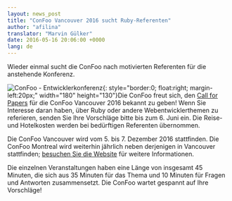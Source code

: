 ```yaml
---
layout: news_post
title: "ConFoo Vancouver 2016 sucht Ruby-Referenten"
author: "afilina"
translator: "Marvin Gülker"
date: 2016-05-16 20:06:00 +0000
lang: de
---
```


Wieder einmal sucht die ConFoo nach motivierten Referenten für die anstehende Konferenz.

![ConFoo - Entwicklerkonferenz](https://confoo.ca/images/propaganda/yvr2016/en/like.png){: style="border:0; float:right; margin-left:20px;" width="180" height="130"}Die ConFoo freut sich, den [Call for Papers][1] für die ConFoo Vancouver 2016 bekannt zu geben! Wenn Sie Interesse daran haben, über Ruby oder andere Webentwicklerthemen zu referieren, senden Sie Ihre Vorschläge bitte bis zum 6. Juni ein. Die Reise- und Hotelkosten werden bei bedürftigen Referenten übernommen.

Die ConFoo Vancouver wird vom 5. bis 7. Dezember 2016 stattfinden. Die ConFoo Montreal wird weiterhin jährlich neben derjenigen in Vancouver stattfinden; [besuchen Sie die Website][2] für weitere Informationen.

Die einzelnen Veranstaltungen haben eine Länge von insgesamt 45 Minuten, die sich aus 35 Minuten für das Thema und 10 Minuten für Fragen und Antworten zusammensetzt. Die ConFoo wartet gespannt auf Ihre Vorschläge!

[1]: https://confoo.ca/en/yvr2016/call-for-papers
[2]: https://confoo.ca/en/yvr2016
